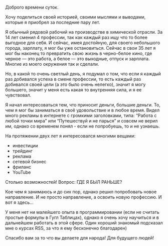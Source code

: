Доброго времени суток. 

Хочу поделиться своей историей, своими мыслями и выводами, которые я приобрел за последние пару лет.

Я обычный рядовой рабочий на производстве в химической отрасли. За 14 лет сменил 4 профессии, так как каждый раз ищу что то более выгодное для себя. 
И сейчас, имея достойную, для своего небольшого города, зарплату, я мог бы уже остановиться. Сейчас в свои 35 лет я мог бы наконец то превратить свою жизнь в черно-белое кино, 
где черное — это работа, а белое — это выходные, отпуск и зарплата. Многие из моего окружения так и сделали.

Но, в какой то очень светлый день, я подумал о том, что если я каждый раз добивался успеха в смене профессии, то есть каждый раз добивался своей цели (а это было очень нелегко), 
значит я могу большего, значит у меня есть какая то внутренняя сила, и я ее чувствовал.

Я начал интересоваться тем, что приносит деньги, большие деньги. То, чем я мог бы заниматься в своё удовольствие и в любое время. Видел много  рекламы в интернете с громкими 
заголовками, типа: “Работа с любой точки мира” или “Путешествуй и не парься” и совсем не верил им, однако со временем понял - если не попробуешь, то и не узнаешь.

На протяжении двух лет я интересовался многими вещами:

* инвестиции
* трейдинг
* реклама
* сетевой бизнес
* фриланс
* YouTube

Столько возможностей! Вопрос: ГДЕ Я БЫЛ РАНЬШЕ?

Кое чем я занимаюсь и до сих пор, однако решил попробовать новое направление. И не просто направление, а освоить новую профессию. И вот я здесь...

У меня нет ни малейшего опыта в программировании (если не считать простые формулы в Гугл Таблицах), однако я очень хочу научиться и в дальнейшем работать в этой сфере. 
Один хороший знакомый подсказал мне о курсах RSS, за что я ему бесконечно благодарен) 

Спасибо вам за то что вы делаете для народа! Для будущего людей!
